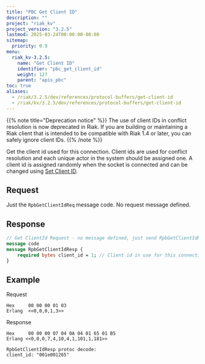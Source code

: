 ```yaml
---
title: "PBC Get Client ID"
description: ""
project: "riak_kv"
project_version: "3.2.5"
lastmod: 2025-03-24T00:00:00-00:00
sitemap:
  priority: 0.9
menu:
  riak_kv-3.2.5:
    name: "Get Client ID"
    identifier: "pbc_get_client_id"
    weight: 127
    parent: "apis_pbc"
toc: true
aliases:
  - /riak/3.2.5/dev/references/protocol-buffers/get-client-id
  - /riak/kv/3.2.5/dev/references/protocol-buffers/get-client-id
---
```


{{% note title="Deprecation notice" %}}
The use of client IDs in conflict resolution is now deprecated in Riak. If you
are building or maintaining a Riak client that is intended to be compatible
with Riak 1.4 or later, you can safely ignore client IDs.
{{% /note %}}

Get the client id used for this connection. Client ids are used for
conflict resolution and each unique actor in the system should be
assigned one.  A client id is assigned randomly when the socket is
connected and can be changed using [Set Client ID]({{<baseurl>}}riak/kv/3.2.5/developing/api/protocol-buffers/set-client-id).

## Request

Just the `RpbGetClientIdReq` message code. No request message defined.

## Response

```protobuf
// Get ClientId Request - no message defined, just send RpbGetClientIdReq
message code
message RpbGetClientIdResp {
    required bytes client_id = 1; // Client id in use for this connection
}
```

## Example

Request

```
Hex     00 00 00 01 03
Erlang  <<0,0,0,1,3>>
```

Response

```
Hex     00 00 00 07 04 0A 04 01 65 01 B5
Erlang <<0,0,0,7,4,10,4,1,101,1,181>>

RpbGetClientIdResp protoc decode:
client_id: "001e001265"
```

